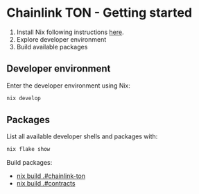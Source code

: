 # Chainlink TON - Getting started

1. Install Nix following instructions [here](./.misc/dev-guides/nix/getting-started.md).
2. Explore developer environment
3. Build available packages

## Developer environment

Enter the developer environment using Nix:

```bash
nix develop
```

## Packages

List all available developer shells and packages with:

```bash
nix flake show
```

Build packages:

- [nix build .#chainlink-ton](./plugin/build.md)
- [nix build .#contracts](./contracts/build.md)
